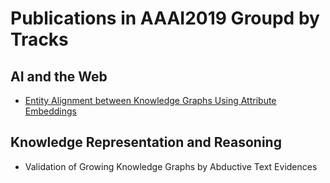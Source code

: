 # Publications in AAAI2019 Groupd by Tracks

## AI and the Web
- [Entity Alignment between Knowledge Graphs Using Attribute Embeddings](./dpw_aaai2019/README.md)

## Knowledge Representation and Reasoning
- Validation of Growing Knowledge Graphs by Abductive Text Evidences
